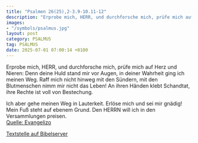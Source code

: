 ```yaml
---
title: "Psalmen 26(25),2-3.9-10.11-12"
description: "Erprobe mich, HERR, und durchforsche mich, prüfe mich auf Herz und Nieren: Denn deine Huld stand mir vor Augen, in deiner Wahrheit ging ich meinen Weg. Raff mich nicht hinweg mit den Sündern, mit den Blutmenschen nimm mir nicht das Leben! An ihren Händen klebt Schandtat, ihre Rec...."
images:
- "/symbols/psalmus.jpg"
layout: post
category: PSALMUS
tag: PSALMUS
date: 2025-07-01 07:00:14 +0100
---
```

Erprobe mich, HERR, und durchforsche mich, prüfe mich auf Herz und Nieren:
Denn deine Huld stand mir vor Augen, in deiner Wahrheit ging ich meinen Weg.
Raff mich nicht hinweg mit den Sündern, mit den Blutmenschen nimm mir nicht das Leben!
An ihren Händen klebt Schandtat, ihre Rechte ist voll von Bestechung.<!--more-->

Ich aber gehe meinen Weg in Lauterkeit. Erlöse mich und sei mir gnädig!
Mein Fuß steht auf ebenem Grund. Den HERRN will ich in den Versammlungen preisen.<br>
[Quelle: Evangelizo](https://evangeliumtagfuertag.org/DE/gospel)

[Textstelle auf Bibelserver](https://www.bibleserver.com/EU/ps26(25),2-3.9-10.11-12)

